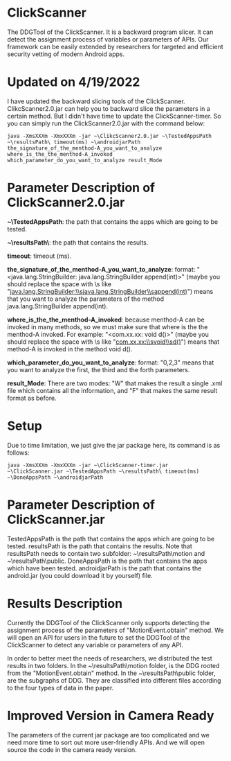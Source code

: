 # ClickScanner 
The DDGTool of the ClickScanner. It is a backward program slicer. It can detect the assignment process of variables or parameters of APIs. Our framework can be easily extended by researchers for targeted and efficient security vetting of modern Android apps.

# Updated on 4/19/2022
I have updated the backward slicing tools of the ClickScanner. ClikcScanner2.0.jar can help you to backward slice the parameters in a certain method. But I didn't have time to update the ClickScanner-timer. So you can simply run the ClickScanner2.0.jar with the command below:

```
java -XmsXXXm -XmxXXXm -jar ~\ClikcScanner2.0.jar ~\TestedAppsPath ~\resultsPath\ timeout(ms) ~\androidjarPath the_signature_of_the_menthod-A_you_want_to_analyze where_is_the_the_menthod-A_invoked which_parameter_do_you_want_to_analyze result_Mode
```
# Parameter Description of ClickScanner2.0.jar

**~\\TestedAppsPath**: the path that contains the apps which are going to be tested.

**~\\resultsPath\\**: the path that contains the results.

**timeout**: timeout (ms).

**the_signature_of_the_menthod-A_you_want_to_analyze**: format: "<java.lang.StringBuilder: java.lang.StringBuilder append(int)>" (maybe you should replace the space with \\s like "<java.lang.StringBuilder:\\sjava.lang.StringBuilder\\sappend(int)>") means that you want to analyze the parameters of the method java.lang.StringBuilder append(int).

**where_is_the_the_menthod-A_invoked**: because menthod-A can be invoked in many methods, so we must make sure that where is the the menthod-A invoked. For example: "<com.xx.xx: void d()>" (maybe you should replace the space with \\s like "<com.xx.xx:\\svoid\\sd()>") means that method-A is invoked in the method void d().

**which_parameter_do_you_want_to_analyze**: format: "0,2,3" means that you want to analyze the first, the third and the forth parameters.

**result_Mode**: There are two modes: "W" that makes the result a single .xml file which contains all the information, and "F" that makes the same result format as before.

# Setup
Due to time limitation, we just give the jar package here, its command is as follows:
```
java -XmsXXXm -XmxXXXm -jar ~\ClickScanner-timer.jar ~\ClickScanner.jar ~\TestedAppsPath ~\resultsPath\ timeout(ms) ~\DoneAppsPath ~\androidjarPath
```
# Parameter Description of ClickScanner.jar
TestedAppsPath is the path that contains the apps which are going to be tested. resultsPath is the path that contains the results. Note that resultsPath needs to contain two subfolder: ~\resultsPath\motion and ~\resultsPath\public. DoneAppsPath is the path that contains the apps which have been tested. androidjarPath is the path that contains the android.jar (you could download it by yourself) file.

# Results Description
Currently the DDGTool of the ClickScanner only supports detecting the assignment process of the parameters of "MotionEvent.obtain" method. We will open an API for users in the future to set the DDGTool of the ClickScanner to detect any variable or parameters of any API.

In order to better meet the needs of researchers, we distributed the test results in two folders. In the ~\resultsPath\motion folder, is the DDG rooted from the "MotionEvent.obtain" method. In the ~\resultsPath\public folder, are the subgraphs of DDG. They are classified into different files according to the four types of data in the paper.

# Improved Version in Camera Ready
The parameters of the current jar package are too complicated and we need more time to sort out more user-friendly APIs. And we will open source the code in the camera ready version.
